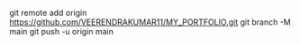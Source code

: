 git remote add origin https://github.com/VEERENDRAKUMAR11/MY_PORTFOLIO.git
git branch -M main
git push -u origin main
